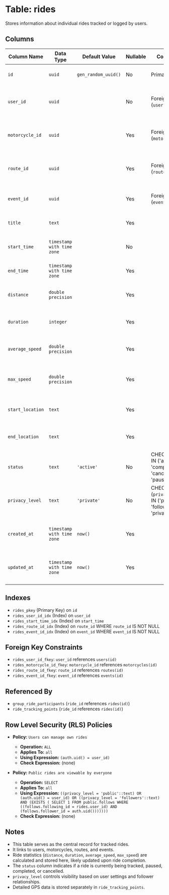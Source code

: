 # Table: rides

Stores information about individual rides tracked or logged by users.

## Columns

| Column Name     | Data Type                | Default Value | Nullable | Constraints                                                                 | Description                                      |
|-----------------|--------------------------|---------------|----------|-----------------------------------------------------------------------------|--------------------------------------------------|
| `id`            | `uuid`                   | `gen_random_uuid()` | No       | Primary Key                                                                 | Unique identifier for the ride.                  |
| `user_id`       | `uuid`                   |               | No       | Foreign Key (`users.id`)                                                    | References the user who recorded the ride.       |
| `motorcycle_id` | `uuid`                   |               | Yes      | Foreign Key (`motorcycles.id`)                                              | References the motorcycle used for the ride.     |
| `route_id`      | `uuid`                   |               | Yes      | Foreign Key (`routes.id`)                                                   | References a predefined route used for the ride. |
| `event_id`      | `uuid`                   |               | Yes      | Foreign Key (`events.id`)                                                   | References an event this ride was part of.       |
| `title`         | `text`                   |               | Yes      |                                                                             | Optional title for the ride.                     |
| `start_time`    | `timestamp with time zone` |               | No       |                                                                             | Timestamp when the ride started.                 |
| `end_time`      | `timestamp with time zone` |               | Yes      |                                                                             | Timestamp when the ride ended.                   |
| `distance`      | `double precision`       |               | Yes      |                                                                             | Total distance covered in meters.                |
| `duration`      | `integer`                |               | Yes      |                                                                             | Total duration of the ride in seconds.           |
| `average_speed` | `double precision`       |               | Yes      |                                                                             | Average speed in meters per second.              |
| `max_speed`     | `double precision`       |               | Yes      |                                                                             | Maximum speed reached in meters per second.      |
| `start_location`| `text`                   |               | Yes      |                                                                             | Text description of the start location.          |
| `end_location`  | `text`                   |               | Yes      |                                                                             | Text description of the end location.            |
| `status`        | `text`                   | `'active'`    | No       | CHECK (`status` IN ('active', 'completed', 'cancelled', 'paused'))          | Current status of the ride tracking.             |
| `privacy_level` | `text`                   | `'private'`   | No       | CHECK (`privacy_level` IN ('public', 'followers', 'private'))               | Privacy setting for viewing the ride details.    |
| `created_at`    | `timestamp with time zone` | `now()`       | Yes      |                                                                             | Timestamp when the ride record was created.      |
| `updated_at`    | `timestamp with time zone` | `now()`       | Yes      |                                                                             | Timestamp when the ride record was last updated. |

## Indexes

- `rides_pkey` (Primary Key) on `id`
- `rides_user_id_idx` (Index) on `user_id`
- `rides_start_time_idx` (Index) on `start_time`
- `rides_route_id_idx` (Index) on `route_id` WHERE `route_id` IS NOT NULL
- `rides_event_id_idx` (Index) on `event_id` WHERE `event_id` IS NOT NULL

## Foreign Key Constraints

- `rides_user_id_fkey`: `user_id` references `users(id)`
- `rides_motorcycle_id_fkey`: `motorcycle_id` references `motorcycles(id)`
- `rides_route_id_fkey`: `route_id` references `routes(id)`
- `rides_event_id_fkey`: `event_id` references `events(id)`

## Referenced By

- `group_ride_participants` (`ride_id` references `rides(id)`)
- `ride_tracking_points` (`ride_id` references `rides(id)`)

## Row Level Security (RLS) Policies

- **Policy:** `Users can manage own rides`
  - **Operation:** `ALL`
  - **Applies To:** `all`
  - **Using Expression:** `(auth.uid() = user_id)`
  - **Check Expression:** (none)

- **Policy:** `Public rides are viewable by everyone`
  - **Operation:** `SELECT`
  - **Applies To:** `all`
  - **Using Expression:** `((privacy_level = 'public'::text) OR (auth.uid() = user_id) OR ((privacy_level = 'followers'::text) AND (EXISTS ( SELECT 1 FROM public.follows WHERE ((follows.following_id = rides.user_id) AND (follows.follower_id = auth.uid()))))))`
  - **Check Expression:** (none)

## Notes

- This table serves as the central record for tracked rides.
- It links to users, motorcycles, routes, and events.
- Ride statistics (`distance`, `duration`, `average_speed`, `max_speed`) are calculated and stored here, likely updated upon ride completion.
- The `status` column indicates if a ride is currently being tracked, paused, completed, or cancelled.
- `privacy_level` controls visibility based on user settings and follower relationships.
- Detailed GPS data is stored separately in `ride_tracking_points`.
